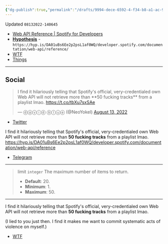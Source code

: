 ```yaml
---
{"dg-publish":true,"permalink":"/drafts/9994-dece-6592-4-f34-b8-a1-ac-94-b30-ef-97-c-2/","dgHomeLink":true,"dgPassFrontmatter":false}
---
```


Updated `08132022-140645`

- [Web API Reference | Spotify for Developers](https://developer.spotify.com/documentation/web-api/reference/#/operations/get-playlists-tracks)
- [**Hypothesis**](https://hyp.is/DA01uBs6Ee2p2psL1af0WQ/developer.spotify.com/documentation/web-api/reference/) - `https://hyp.is/DA01uBs6Ee2p2psL1af0WQ/developer.spotify.com/documentation/web-api/reference/`
- [WTF](https://davidblue.wtf/drafts/9994DECE-6592-4F34-B8A1-AC94B30EF97C.html)
- [Things](things:///show?id=5H1fB9ZjRtmS7rAp69pYiS)

---

## Social

<blockquote class="twitter-tweet"><p lang="en" dir="ltr">I find it hilariously telling that Spotify&#39;s official, very-credentialed own Web API will not retrieve more than **50 fucking tracks** from a playlist lmao. <a href="https://t.co/tbXu7sxSAe">https://t.co/tbXu7sxSAe</a></p>&mdash; ⓓⓐⓥⓘⓓ ⓑⓛⓤⓔ (@NeoYokel) <a href="https://twitter.com/NeoYokel/status/1558530037254656000?ref_src=twsrc%5Etfw">August 13, 2022</a></blockquote> <script async src="https://platform.twitter.com/widgets.js" charset="utf-8"></script>

- [Twitter](https://twitter.com/NeoYokel/status/1558530037254656000)

I find it hilariously telling that Spotify's official, very-credentialed own Web API will not retrieve more than **50 fucking tracks** from a playlist lmao. https://hyp.is/DA01uBs6Ee2p2psL1af0WQ/developer.spotify.com/documentation/web-api/reference

- [Telegram](https://t.me/extratone/12528)

<script async="" src="https://telegram.org/js/telegram-widget.js?1" data-telegram-post="extratone/12528" data-width="100%"></script>

---

> limit `integer`
> The maximum number of items to return.
> - **Default**: 20. 
> - **Minimum**: 1. 
> - **Maximum**: 50.

---

I find it hilariously telling that Spotify's official, very-credentialed own Web API will not retrieve more than **50 fucking tracks** from a playlist lmao.

(I lied to you just then. I find it makes me want to commit systematic acts of violence on myself.)
- [WTF](https://davidblue.wtf/drafts/9994DECE-6592-4F34-B8A1-AC94B30EF97C.html)